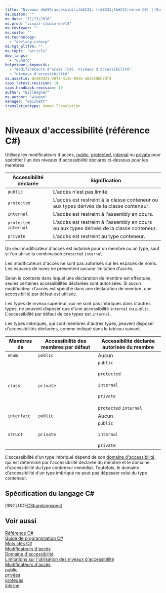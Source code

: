 ```yaml
---
title: "Niveaux d&#39;accessibilit&#233; (r&#233;f&#233;rence C#) | Microsoft Docs"
ms.custom: ""
ms.date: "11/17/2016"
ms.prod: "visual-studio-dev14"
ms.reviewer: ""
ms.suite: ""
ms.technology: 
  - "devlang-csharp"
ms.tgt_pltfrm: ""
ms.topic: "article"
dev_langs: 
  - "CSharp"
helpviewer_keywords: 
  - "modificateurs d'accès (C#), niveaux d'accessibilité"
  - "niveaux d'accessibilité"
ms.assetid: dc083921-0073-413e-8936-a613e8bb7df4
caps.latest.revision: 19
caps.handback.revision: 19
author: "BillWagner"
ms.author: "wiwagn"
manager: "wpickett"
translationtype: Human Translation
---
```

# Niveaux d&#39;accessibilit&#233; (r&#233;f&#233;rence C#)
Utilisez les modificateurs d'accès, [public](../../../csharp/language-reference/keywords/public.md), [protected](../../../csharp/language-reference/keywords/protected.md), [internal](../../../csharp/language-reference/keywords/internal.md) ou [private](../../../csharp/language-reference/keywords/private.md) pour spécifier l'un des niveaux d'accessibilité déclarés ci\-dessous pour les membres.  
  
|Accessibilité déclarée|Signification|  
|----------------------------|-------------------|  
|`public`|L'accès n'est pas limité.|  
|`protected`|L'accès est restreint à la classe conteneur ou aux types dérivés de la classe conteneur.|  
|`internal`|L'accès est restreint à l'assembly en cours.|  
|`protected` `internal`|L'accès est restreint à l'assembly en cours ou aux types dérivés de la classe conteneur.|  
|`private`|L'accès est restreint au type conteneur.|  
  
 Un seul modificateur d'accès est autorisé pour un membre ou un type, sauf si l'on utilise la combinaison `protected` `internal`.  
  
 Les modificateurs d'accès ne sont pas autorisés sur les espaces de noms.  Les espaces de noms ne présentent aucune limitation d'accès.  
  
 Selon le contexte dans lequel une déclaration de membre est effectuée, seules certaines accessibilités déclarées sont autorisées.  Si aucun modificateur d'accès est spécifié dans une déclaration de membre, une accessibilité par défaut est utilisée.  
  
 Les types de niveau supérieur, qui ne sont pas imbriqués dans d'autres types, ne peuvent disposer que d'une accessibilité `internal` ou `public`.  L'accessibilité par défaut de ces types est `internal`.  
  
 Les types imbriqués, qui sont membres d'autres types, peuvent disposer d'accessibilités déclarées, comme indiqué dans le tableau suivant.  
  
|Membres de|Accessibilité des membres par défaut|Accessibilité déclarée autorisée du membre|  
|----------------|------------------------------------------|------------------------------------------------|  
|`enum`|`public`|Aucun|  
|`class`|`private`|`public`<br /><br /> `protected`<br /><br /> `internal`<br /><br /> `private`<br /><br /> `protected` `internal`|  
|`interface`|`public`|Aucun|  
|`struct`|`private`|`public`<br /><br /> `internal`<br /><br /> `private`|  
  
 L'accessibilité d'un type imbriqué dépend de son [domaine d'accessibilité](../../../csharp/language-reference/keywords/accessibility-domain.md), qui est déterminé par l'accessibilité déclarée du membre et le domaine d'accessibilité du type conteneur immédiat.  Toutefois, le domaine d'accessibilité d'un type imbriqué ne peut pas dépasser celui du type conteneur.  
  
## Spécification du langage C\#  
 [!INCLUDE[CSharplangspec](../../../csharp/language-reference/keywords/includes/csharplangspec_md.md)]  
  
## Voir aussi  
 [Référence C\#](../../../csharp/language-reference/index.md)   
 [Guide de programmation C\#](../../../csharp/programming-guide/index.md)   
 [Mots clés C\#](../../../csharp/language-reference/keywords/index.md)   
 [Modificateurs d'accès](../../../csharp/language-reference/keywords/access-modifiers.md)   
 [Domaine d'accessibilité](../../../csharp/language-reference/keywords/accessibility-domain.md)   
 [Limitations sur l'utilisation des niveaux d'accessibilité](../../../csharp/language-reference/keywords/restrictions-on-using-accessibility-levels.md)   
 [Modificateurs d'accès](../../../csharp/programming-guide/classes-and-structs/access-modifiers.md)   
 [public](../../../csharp/language-reference/keywords/public.md)   
 [privées](../../../csharp/language-reference/keywords/private.md)   
 [protégés](../../../csharp/language-reference/keywords/protected.md)   
 [interne](../../../csharp/language-reference/keywords/internal.md)